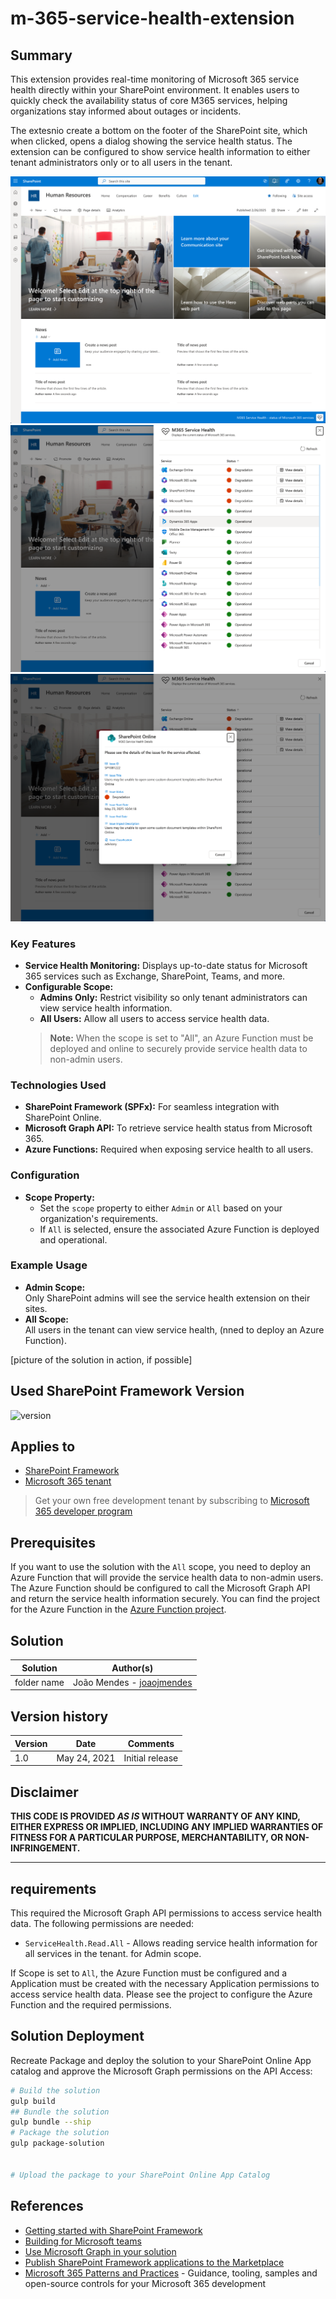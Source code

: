 # m-365-service-health-extension

## Summary

This extension provides real-time monitoring of Microsoft 365 service health directly within your SharePoint environment. It enables users to quickly check the availability status of core M365 services, helping organizations stay informed about outages or incidents.

The extesnio create a bottom on the footer of the SharePoint site, which when clicked, opens a dialog showing the service health status. The extension can be configured to show service health information to either tenant administrators only or to all users in the tenant.

![Service Health Extension](./src/assets/m365ServiceHealth01.png)
![Service Health Extension Dialog](./src/assets/m365ServiceHealth02.png)
![Service Health Extension Details](./src/assets/m365ServiceHealth03.png)

### Key Features

- **Service Health Monitoring:** Displays up-to-date status for Microsoft 365 services such as Exchange, SharePoint, Teams, and more.
- **Configurable Scope:**  
  - **Admins Only:** Restrict visibility so only tenant administrators can view service health information.
  - **All Users:** Allow all users to access service health data.  
  > **Note:** When the scope is set to "All", an Azure Function must be deployed and online to securely provide service health data to non-admin users.

### Technologies Used

- **SharePoint Framework (SPFx):** For seamless integration with SharePoint Online.
- **Microsoft Graph API:** To retrieve service health status from Microsoft 365.
- **Azure Functions:** Required when exposing service health to all users.

### Configuration

- **Scope Property:**  
  - Set the `scope` property to either `Admin` or `All` based on your organization's requirements.
  - If `All` is selected, ensure the associated Azure Function is deployed and operational.

### Example Usage

- **Admin Scope:**  
  Only SharePoint admins will see the service health extension on their sites.
- **All Scope:**  
  All users in the tenant can view service health, (nned to deploy an Azure Function).

[picture of the solution in action, if possible]

## Used SharePoint Framework Version

![version](https://img.shields.io/badge/version-1.21.1-green.svg)

## Applies to

- [SharePoint Framework](https://aka.ms/spfx)
- [Microsoft 365 tenant](https://docs.microsoft.com/en-us/sharepoint/dev/spfx/set-up-your-developer-tenant)

> Get your own free development tenant by subscribing to [Microsoft 365 developer program](http://aka.ms/o365devprogram)

## Prerequisites

 If you want to use the solution with the `All` scope, you need to deploy an Azure Function that will provide the service health data to non-admin users. The Azure Function should be configured to call the Microsoft Graph API and return the service health information securely. You can find the project for the Azure Function in the [Azure Function project](https://github.com/joaojmendes/sp-dev-fx-extensions/tree/main/samples/react-application-m365-service-health/react-application-m365-service-health-azure-functions).

## Solution

| Solution    | Author(s)                                               |
| ----------- | ------------------------------------------------------- |
| folder name | João Mendes - [joaojmendes](https://twitter.com/joaojmendes) |

## Version history

| Version | Date             | Comments        |
| ------- | ---------------- | --------------- |
| 1.0     | May 24, 2021 | Initial release |

## Disclaimer

**THIS CODE IS PROVIDED _AS IS_ WITHOUT WARRANTY OF ANY KIND, EITHER EXPRESS OR IMPLIED, INCLUDING ANY IMPLIED WARRANTIES OF FITNESS FOR A PARTICULAR PURPOSE, MERCHANTABILITY, OR NON-INFRINGEMENT.**

---

## requirements

This required the Microsoft Graph API permissions to access service health data. The following permissions are needed:

- `ServiceHealth.Read.All` - Allows reading service health information for all services in the tenant. for Admin scope.

If Scope is set to `All`, the Azure Function must be configured  and a Application must be created with the necessary Application permissions to access service health data. Please see the project to configure the Azure Function and the required permissions.

## Solution Deployment

Recreate Package and deploy the solution to your SharePoint Online App catalog and approve the Microsoft Graph permissions on the API Access:

```bash
# Build the solution
gulp build
## Bundle the solution
gulp bundle --ship
# Package the solution
gulp package-solution


# Upload the package to your SharePoint Online App Catalog
```

## References

- [Getting started with SharePoint Framework](https://docs.microsoft.com/en-us/sharepoint/dev/spfx/set-up-your-developer-tenant)
- [Building for Microsoft teams](https://docs.microsoft.com/en-us/sharepoint/dev/spfx/build-for-teams-overview)
- [Use Microsoft Graph in your solution](https://docs.microsoft.com/en-us/sharepoint/dev/spfx/web-parts/get-started/using-microsoft-graph-apis)
- [Publish SharePoint Framework applications to the Marketplace](https://docs.microsoft.com/en-us/sharepoint/dev/spfx/publish-to-marketplace-overview)
- [Microsoft 365 Patterns and Practices](https://aka.ms/m365pnp) - Guidance, tooling, samples and open-source controls for your Microsoft 365 development
